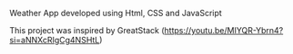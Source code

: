 Weather App developed using Html, CSS and JavaScript

This project was inspired by GreatStack (https://youtu.be/MIYQR-Ybrn4?si=aNNXcRIgCg4NSHtL)
